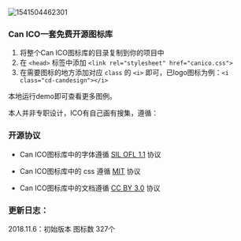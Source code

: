 ![1541504462301](C:\Users\v_chtaochen\AppData\Roaming\Typora\typora-user-images\1541504462301.png)



### Can ICO一套免费开源图标库

1. 将整个Can ICO图标库的目录复制到你的项目中
2. 在 `<head>` 标签中添加 `<link rel="stylesheet" href="canico.css">`
3. 在需要图标的地方添加对应 `class` 的 `<i>` 即可，已logo图标为例：`<i class="cd-candesign"></i>`



本地运行demo即可查看更多图例。

本人并非专职设计，ICO有自己画有搜集，遵循：



### 开源协议

- Can ICO图标库中的字体遵循 [SIL OFL 1.1](http://scripts.sil.org/OFL) 协议

- Can ICO图标库中的 css 遵循 [MIT](https://opensource.org/licenses/mit-license.html) 协议

- Can ICO图标库中的文档遵循 [CC BY 3.0](http://creativecommons.org/licenses/by/3.0/) 协议


### 更新日志：



2018.11.6：初始版本 图标数 327个

### 